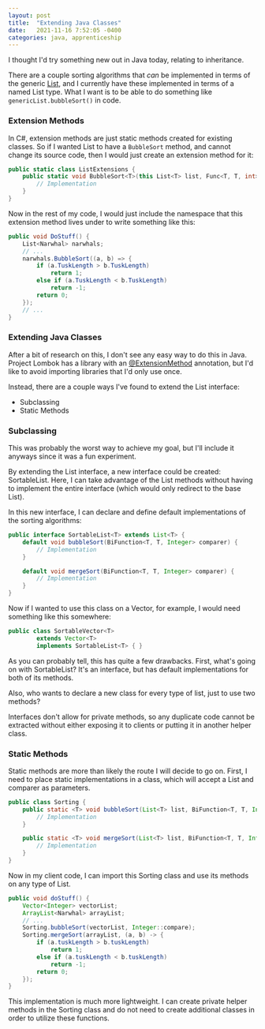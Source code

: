```yaml
---
layout: post
title:  "Extending Java Classes"
date:   2021-11-16 7:52:05 -0400
categories: java, apprenticeship
---
```


I thought I'd try something new out in Java today, relating to inheritance.

There are a couple sorting algorithms that _can_ be implemented in terms of 
the generic [List][list-interface], and I currently have these implemented 
in terms of a named List type. What I want is to be able to do something like
`genericList.bubbleSort()` in code.

### Extension Methods

In C#, extension methods are just static methods created for existing classes.
So if I wanted List to have a `BubbleSort` method, and cannot change its 
source code, then I would just create an extension method for it:

````cs
public static class ListExtensions {
    public static void BubbleSort<T>(this List<T> list, Func<T, T, int> comparer) {
        // Implementation
    }
}
````

Now in the rest of my code, I would just include the namespace that this 
extension method lives under to write something like this:

````cs
public void DoStuff() {
    List<Narwhal> narwhals;
    // ...
    narwhals.BubbleSort((a, b) => {
        if (a.TuskLength > b.TuskLength)
            return 1;
        else if (a.TuskLength < b.TuskLength)
            return -1;
        return 0;
    });
    // ...
}
````

### Extending Java Classes

After a bit of research on this, I don't see any easy way to do this in Java.
Project Lombok has a library with an [@ExtensionMethod][extension-method]
annotation, but I'd like to avoid importing libraries that I'd only use once.

Instead, there are a couple ways I've found to extend the List interface:
- Subclassing
- Static Methods

### Subclassing

This was probably the worst way to achieve my goal, but I'll include it 
anyways since it was a fun experiment.

By extending the List interface, a new interface could be created: 
SortableList. Here, I can take advantage of the List methods without
having to implement the entire interface (which would only redirect
to the base List).

In this new interface, I can declare and define default implementations 
of the sorting algorithms:

````java
public interface SortableList<T> extends List<T> {
    default void bubbleSort(BiFunction<T, T, Integer> comparer) {
        // Implementation
    }

    default void mergeSort(BiFunction<T, T, Integer> comparer) {
        // Implementation
    }
}
````

Now if I wanted to use this class on a Vector, for example, I would need
something like this somewhere:

````java
public class SortableVector<T> 
        extends Vector<T> 
        implements SortableList<T> { }
````

As you can probably tell, this has quite a few drawbacks. First, what's
going on with SortableList? It's an interface, but has default 
implementations for both of its methods. 

Also, who wants to declare a new class for every type of list, just to use
two methods?

Interfaces don't allow for private methods, so any duplicate code cannot
be extracted without either exposing it to clients or putting it in 
another helper class.

### Static Methods

Static methods are more than likely the route I will decide to go on.
First, I need to place static implementations in a class, which will accept
a List and comparer as parameters.

````java
public class Sorting {
    public static <T> void bubbleSort(List<T> list, BiFunction<T, T, Integer> comparer) {
        // Implementation
    }

    public static <T> void mergeSort(List<T> list, BiFunction<T, T, Integer> comparer) {
        // Implementation
    }
}
````

Now in my client code, I can import this Sorting class and use its methods
on any type of List.

````java
public void doStuff() {
    Vector<Integer> vectorList;
    ArrayList<Narwhal> arrayList;
    // ...
    Sorting.bubbleSort(vectorList, Integer::compare);
    Sorting.mergeSort(arrayList, (a, b) -> {
        if (a.tuskLength > b.tuskLength)
            return 1;
        else if (a.tuskLength < b.tuskLength)
            return -1;
        return 0;
    });
}
````

This implementation is much more lightweight. I can create private helper 
methods in the Sorting class and do not need to create additional classes
in order to utilize these functions.

[list-interface]: https://docs.oracle.com/javase/8/docs/api/java/util/List.html
[list-iterator]: https://docs.oracle.com/javase/8/docs/api/java/util/ListIterator.html
[extension-method]: https://projectlombok.org/features/experimental/ExtensionMethod